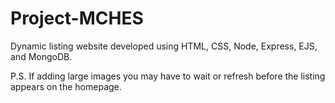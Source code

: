 # Project-MCHES
Dynamic listing website developed using HTML, CSS, Node, Express, EJS, and MongoDB.

P.S. If adding large images you may have to wait or refresh before the listing appears on the homepage.
